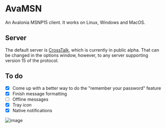 # AvaMSN
An Avalonia MSNP15 client. It works on Linux, Windows and MacOS.

## Server
The default server is [CrossTalk](https://crosstalk.hiden.cc), which is currently in public alpha. That can be changed in the options window, however, to any server supporting version 15 of the protocol.

## To do
- [x] Come up with a better way to do the "remember your password" feature
- [x] Finish message formatting
- [ ] Offline messages
- [x] Tray icon
- [x] Native notifications

![image](https://github.com/user-attachments/assets/ea8986de-8bb0-4748-a1e5-263ffb4c4f05)
